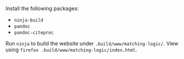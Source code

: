
Install the following packages:

- `ninja-build`
- `pandoc`
- `pandoc-citeproc`

Run `ninja` to build the website under `.build/www/matching-logic/`.
View using `firefox .build/www/matching-logic/index.html`.

